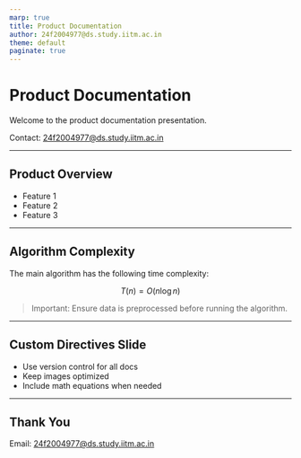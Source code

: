 ```yaml
---
marp: true
title: Product Documentation
author: 24f2004977@ds.study.iitm.ac.in
theme: default
paginate: true
---
```


<!-- Custom styling -->
<!-- _style: |
section {
  font-family: 'Arial', sans-serif;
  background-color: #f0f4f8;
}
h1 {
  color: #1a73e8;
}
h2 {
  color: #e91e63;
}
-->  

# Product Documentation

Welcome to the product documentation presentation.

Contact: 24f2004977@ds.study.iitm.ac.in

---

<!-- Slide with background image -->
<!-- _backgroundImage: images/product-bg.png -->

## Product Overview

- Feature 1
- Feature 2
- Feature 3

<!-- _notes: Highlight key product features for stakeholders -->

---

## Algorithm Complexity

The main algorithm has the following time complexity:

$$
T(n) = O(n \log n)
$$

<!-- _color: red -->
> Important: Ensure data is preprocessed before running the algorithm.

---

## Custom Directives Slide

<!-- _header: **Documentation Header** -->
<!-- _footer: Page footer example -->

- Use version control for all docs
- Keep images optimized
- Include math equations when needed

---

## Thank You

Email: 24f2004977@ds.study.iitm.ac.in

<!-- _notes: Conclude the presentation and open for questions -->
